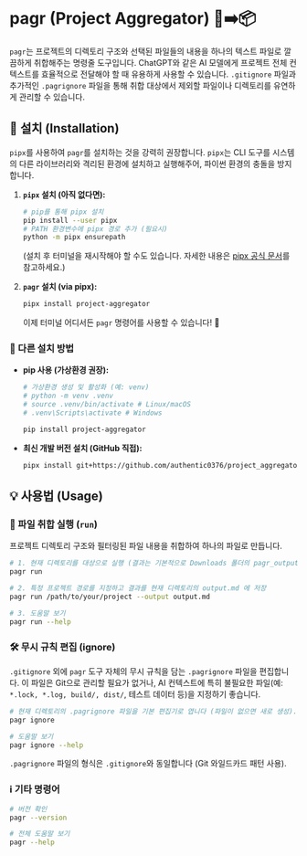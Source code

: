 # pagr (Project Aggregator) 📄➡️📦

`pagr`는 프로젝트의 디렉토리 구조와 선택된 파일들의 내용을 하나의 텍스트 파일로 깔끔하게 취합해주는 명령줄 도구입니다. ChatGPT와 같은 AI 모델에게 프로젝트 전체 컨텍스트를 효율적으로 전달해야 할 때 유용하게 사용할 수 있습니다. `.gitignore` 파일과 추가적인 `.pagrignore` 파일을 통해 취합 대상에서 제외할 파일이나 디렉토리를 유연하게 관리할 수 있습니다.

## 🚀 설치 (Installation)

`pipx`를 사용하여 `pagr`를 설치하는 것을 강력히 권장합니다. `pipx`는 CLI 도구를 시스템의 다른 라이브러리와 격리된 환경에 설치하고 실행해주어, 파이썬 환경의 충돌을 방지합니다.

1.  **`pipx` 설치 (아직 없다면):**
    ```bash
    # pip를 통해 pipx 설치
    pip install --user pipx
    # PATH 환경변수에 pipx 경로 추가 (필요시)
    python -m pipx ensurepath
    ```
    (설치 후 터미널을 재시작해야 할 수도 있습니다. 자세한 내용은 [pipx 공식 문서](https://pypa.github.io/pipx/)를 참고하세요.)

2.  **`pagr` 설치 (via pipx):**
    ```bash
    pipx install project-aggregator
    ```
    이제 터미널 어디서든 `pagr` 명령어를 사용할 수 있습니다! 🎉

### 🤔 다른 설치 방법

*   **pip 사용 (가상환경 권장):**
    ```bash
    # 가상환경 생성 및 활성화 (예: venv)
    # python -m venv .venv
    # source .venv/bin/activate # Linux/macOS
    # .venv\Scripts\activate # Windows

    pip install project-aggregator
    ```
*   **최신 개발 버전 설치 (GitHub 직접):**
    ```bash
    pipx install git+https://github.com/authentic0376/project_aggregator.git
    ```

## 💡 사용법 (Usage)

### 🏃 파일 취합 실행 (`run`)

프로젝트 디렉토리 구조와 필터링된 파일 내용을 취합하여 하나의 파일로 만듭니다.

```bash
# 1. 현재 디렉토리를 대상으로 실행 (결과는 기본적으로 Downloads 폴더의 pagr_output.txt 에 저장)
pagr run

# 2. 특정 프로젝트 경로를 지정하고 결과를 현재 디렉토리의 output.md 에 저장
pagr run /path/to/your/project --output output.md

# 3. 도움말 보기
pagr run --help
```

### 🛠️ 무시 규칙 편집 (ignore)

`.gitignore` 외에 `pagr` 도구 자체의 무시 규칙을 담는 `.pagrignore` 파일을 편집합니다. 이 파일은 Git으로 관리할 필요가 없거나, AI 컨텍스트에 특히 불필요한 파일(예: `*.lock, *.log, build/, dist/`, 테스트 데이터 등)을 지정하기 좋습니다.

```bash
# 현재 디렉토리의 .pagrignore 파일을 기본 편집기로 엽니다 (파일이 없으면 새로 생성).
pagr ignore

# 도움말 보기
pagr ignore --help
```

`.pagrignore` 파일의 형식은 `.gitignore`와 동일합니다 (Git 와일드카드 패턴 사용).

### ℹ️ 기타 명령어
```bash
# 버전 확인
pagr --version

# 전체 도움말 보기
pagr --help
```
